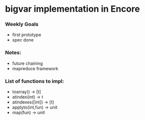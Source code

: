 # bigvar implementation in Encore

### Weekly Goals
  * first prototype
  * spec done

### Notes:
   * future chaining
   * mapreduce framework

### List of functions to impl:
* toarray() -> [t]
* atindex(int) -> t
* atindexes([int]) -> [t]
* applyto(int,fun) -> unit
* map(fun) -> unit
